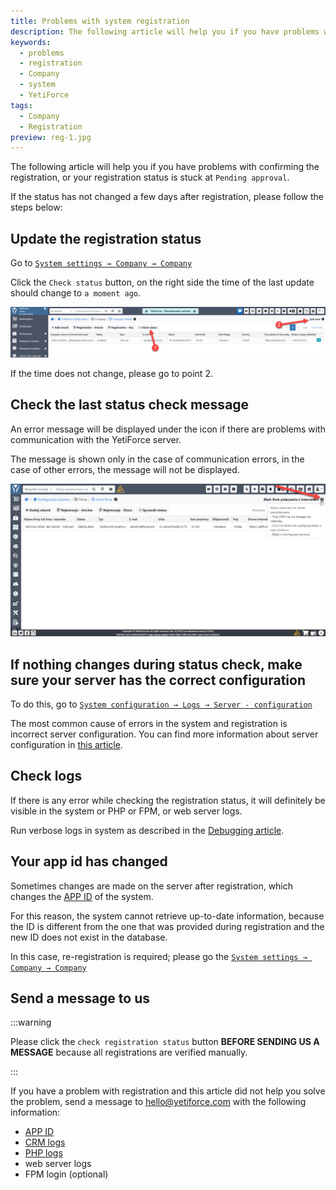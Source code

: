 ```yaml
---
title: Problems with system registration
description: The following article will help you if you have problems with confirming the registration, or your registration status is stuck at "Waiting for acceptance".
keywords:
  - problems
  - registration
  - Company
  - system
  - YetiForce
tags:
  - Company
  - Registration
preview: reg-1.jpg
---
```


The following article will help you if you have problems with confirming the registration, or your registration status is stuck at `Pending approval`.

If the status has not changed a few days after registration, please follow the steps below:

## Update the registration status

Go to [`System settings → Company → Company`](/administrator-guides/company/company-details/#check-status)

Click the `Check status` button, on the right side the time of the last update should change to `a moment ago`.

![reg-1.jpg](reg-1.jpg)

If the time does not change, please go to point 2.

## Check the last status check message

An error message will be displayed under the icon if there are problems with communication with the YetiForce server.

The message is shown only in the case of communication errors, in the case of other errors, the message will not be displayed.

![reg-2.jpg](reg-2.jpg)

## If nothing changes during status check, make sure your server has the correct configuration

To do this, go to [`System configuration → Logs → Server - configuration`](/administrator-guides/logs/server-configuration/)

The most common cause of errors in the system and registration is incorrect server configuration. You can find more information about server configuration in [this article](/introduction/requirements/).

## Check logs

If there is any error while checking the registration status, it will definitely be visible in the system or PHP or FPM, or web server logs.

Run verbose logs in system as described in the [Debugging article](/developer-guides/debug).

## Your app id has changed

Sometimes changes are made on the server after registration, which changes the [APP ID](/administrator-guides/app-id/) of the system.

For this reason, the system cannot retrieve up-to-date information, because the ID is different from the one that was provided during registration and the new ID does not exist in the database.

In this case, re-registration is required; please go the [`System settings → Company → Company`](/administrator-guides/company/company-details/#registration)

## Send a message to us

:::warning

Please click the `check registration status` button **BEFORE SENDING US A MESSAGE** because all registrations are verified manually.

:::

If you have a problem with registration and this article did not help you solve the problem, send a message to hello@yetiforce.com with the following information:

- [APP ID](/administrator-guides/app-id/)
- [CRM logs](/developer-guides/debug)
- [PHP logs](/developer-guides/debug#php-logs)
- web server logs
- FPM login (optional)
